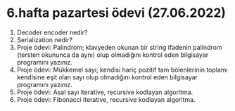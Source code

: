 # 6.hafta pazartesi ödevi (27.06.2022)
1) Decoder encoder nedir?
2) Serialization nedir?
3) Proje ödevi: Palindrom; klavyeden okunan bir string ifadenin palindrom (tersten okununca da aynı) olup olmadığını kontrol eden bilgisayar programını yazınız.
4) Proje ödevi: Mükkemel sayı; kendisi hariç pozitif tam bölenlerinin toplamı kendisine eşit olan sayı olup olmadığını kontrol eden bilgisayar programını yazınız.
5) Proje ödevi: Asal sayı iterative, recursive kodlayan algoritma.
6) Proje ödevi: Fibonacci iterative, recursive kodlayan algoritma.
